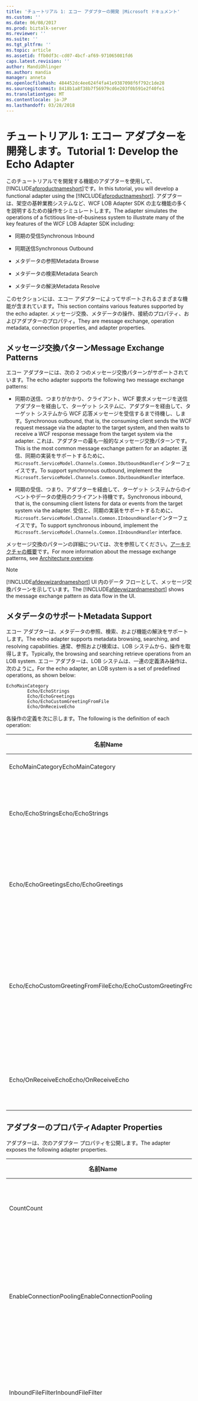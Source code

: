```yaml
---
title: 'チュートリアル 1: エコー アダプターの開発 |Microsoft ドキュメント'
ms.custom: ''
ms.date: 06/08/2017
ms.prod: biztalk-server
ms.reviewer: ''
ms.suite: ''
ms.tgt_pltfrm: ''
ms.topic: article
ms.assetid: ffb0df3c-cd07-4bcf-af69-971065081fd6
caps.latest.revision: ''
author: MandiOhlinger
ms.author: mandia
manager: anneta
ms.openlocfilehash: 484452dc4ee624f4fa41e9387098f6f792c1de28
ms.sourcegitcommit: 8418b1a8f38b7f56979cd6e203f0b591e2f40fe1
ms.translationtype: MT
ms.contentlocale: ja-JP
ms.lasthandoff: 03/28/2018
---
```

# <a name="tutorial-1-develop-the-echo-adapter"></a><span data-ttu-id="930de-102">チュートリアル 1: エコー アダプターを開発します。</span><span class="sxs-lookup"><span data-stu-id="930de-102">Tutorial 1: Develop the Echo Adapter</span></span>
<span data-ttu-id="930de-103">このチュートリアルでを開発する機能のアダプターを使用して、[!INCLUDE[afproductnameshort](../../includes/afproductnameshort-md.md)]です。</span><span class="sxs-lookup"><span data-stu-id="930de-103">In this tutorial, you will develop a functional adapter using the [!INCLUDE[afproductnameshort](../../includes/afproductnameshort-md.md)].</span></span> <span data-ttu-id="930de-104">アダプターは、架空の基幹業務システムなど、WCF LOB Adapter SDK の主な機能の多くを説明するための操作をシミュレートします。</span><span class="sxs-lookup"><span data-stu-id="930de-104">The adapter simulates the operations of a fictitious line-of-business system to illustrate many of the key features of the WCF LOB Adapter SDK including:</span></span>  
  
-   <span data-ttu-id="930de-105">同期の受信</span><span class="sxs-lookup"><span data-stu-id="930de-105">Synchronous Inbound</span></span>  
  
-   <span data-ttu-id="930de-106">同期送信</span><span class="sxs-lookup"><span data-stu-id="930de-106">Synchronous Outbound</span></span>  
  
-   <span data-ttu-id="930de-107">メタデータの参照</span><span class="sxs-lookup"><span data-stu-id="930de-107">Metadata Browse</span></span>  
  
-   <span data-ttu-id="930de-108">メタデータの検索</span><span class="sxs-lookup"><span data-stu-id="930de-108">Metadata Search</span></span>  
  
-   <span data-ttu-id="930de-109">メタデータの解決</span><span class="sxs-lookup"><span data-stu-id="930de-109">Metadata Resolve</span></span>  
  
 <span data-ttu-id="930de-110">このセクションには、エコー アダプターによってサポートされるさまざまな機能が含まれています。</span><span class="sxs-lookup"><span data-stu-id="930de-110">This section contains various features supported by the echo adapter.</span></span> <span data-ttu-id="930de-111">メッセージ交換、メタデータの操作、接続のプロパティ、およびアダプターのプロパティ。</span><span class="sxs-lookup"><span data-stu-id="930de-111">They are message exchange, operation metadata, connection properties, and adapter properties.</span></span>  
  
## <a name="message-exchange-patterns"></a><span data-ttu-id="930de-112">メッセージ交換パターン</span><span class="sxs-lookup"><span data-stu-id="930de-112">Message Exchange Patterns</span></span>  
 <span data-ttu-id="930de-113">エコー アダプターには、次の 2 つのメッセージ交換パターンがサポートされています。</span><span class="sxs-lookup"><span data-stu-id="930de-113">The echo adapter supports the following two message exchange patterns:</span></span>  
  
-   <span data-ttu-id="930de-114">同期の送信、つまりがかかり、クライアント、WCF 要求メッセージを送信アダプターを経由して、ターゲット システムに、アダプターを経由して、ターゲット システムから WCF 応答メッセージを受信するまで待機し、します。</span><span class="sxs-lookup"><span data-stu-id="930de-114">Synchronous outbound, that is, the consuming client sends the WCF request message via the adapter to the target system, and then waits to receive a WCF response message from the target system via the adapter.</span></span> <span data-ttu-id="930de-115">これは、アダプターの最も一般的なメッセージ交換パターンです。</span><span class="sxs-lookup"><span data-stu-id="930de-115">This is the most common message exchange pattern for an adapter.</span></span> <span data-ttu-id="930de-116">送信、同期の実装をサポートするために、`Microsoft.ServiceModel.Channels.Common.IOutboundHandler`インターフェイスです。</span><span class="sxs-lookup"><span data-stu-id="930de-116">To support synchronous outbound, implement the  `Microsoft.ServiceModel.Channels.Common.IOutboundHandler` interface.</span></span>  
  
-   <span data-ttu-id="930de-117">同期の受信、つまり、アダプターを経由して、ターゲット システムからのイベントやデータの使用のクライアント待機です。</span><span class="sxs-lookup"><span data-stu-id="930de-117">Synchronous inbound, that is, the consuming client listens for data or events from the target system via the adapter.</span></span> <span data-ttu-id="930de-118">受信と、同期の実装をサポートするために、`Microsoft.ServiceModel.Channels.Common.IInboundHandler`インターフェイスです。</span><span class="sxs-lookup"><span data-stu-id="930de-118">To support synchronous inbound, implement the  `Microsoft.ServiceModel.Channels.Common.IInboundHandler` interface.</span></span>  
  
 <span data-ttu-id="930de-119">メッセージ交換のパターンの詳細については、次を参照してください。[アーキテクチャの概要](architecture-overview-of-the-wcf-lob-adapter-sdk.md)です。</span><span class="sxs-lookup"><span data-stu-id="930de-119">For more information about the message exchange patterns, see [Architecture overview](architecture-overview-of-the-wcf-lob-adapter-sdk.md).</span></span>  
  
> [!NOTE]
>  <span data-ttu-id="930de-120">[!INCLUDE[afdevwizardnameshort](../../includes/afdevwizardnameshort-md.md)] UI 内のデータ フローとして、メッセージ交換パターンを示しています。</span><span class="sxs-lookup"><span data-stu-id="930de-120">The [!INCLUDE[afdevwizardnameshort](../../includes/afdevwizardnameshort-md.md)] shows the message exchange pattern as data flow in the UI.</span></span>  
  
## <a name="metadata-support"></a><span data-ttu-id="930de-121">メタデータのサポート</span><span class="sxs-lookup"><span data-stu-id="930de-121">Metadata Support</span></span>  
 <span data-ttu-id="930de-122">エコー アダプターは、メタデータの参照、検索、および機能の解決をサポートします。</span><span class="sxs-lookup"><span data-stu-id="930de-122">The echo adapter supports metadata browsing, searching, and resolving capabilities.</span></span> <span data-ttu-id="930de-123">通常、参照および検索は、LOB システムから、操作を取得します。</span><span class="sxs-lookup"><span data-stu-id="930de-123">Typically, the browsing and searching retrieve operations from an LOB system.</span></span> <span data-ttu-id="930de-124">エコー アダプターは、LOB システムは、一連の定義済み操作は、次のように。</span><span class="sxs-lookup"><span data-stu-id="930de-124">For the echo adapter, an LOB system is a set of predefined operations, as shown below:</span></span>  
  
```  
EchoMainCategory  
        Echo/EchoStrings  
        Echo/EchoGreetings  
        Echo/EchoCustomGreetingFromFile  
        Echo/OnReceiveEcho  
```  
  
 <span data-ttu-id="930de-125">各操作の定義を次に示します。</span><span class="sxs-lookup"><span data-stu-id="930de-125">The following is the definition of each operation:</span></span>  
  
|<span data-ttu-id="930de-126">**名前**</span><span class="sxs-lookup"><span data-stu-id="930de-126">**Name**</span></span>|<span data-ttu-id="930de-127">**操作の定義**</span><span class="sxs-lookup"><span data-stu-id="930de-127">**Operation Definition**</span></span>|<span data-ttu-id="930de-128">**Description**</span><span class="sxs-lookup"><span data-stu-id="930de-128">**Description**</span></span>|<span data-ttu-id="930de-129">**方向**</span><span class="sxs-lookup"><span data-stu-id="930de-129">**Direction**</span></span>|  
|--------------|------------------------------|---------------------|-------------------|  
|<span data-ttu-id="930de-130">EchoMainCategory</span><span class="sxs-lookup"><span data-stu-id="930de-130">EchoMainCategory</span></span>|<span data-ttu-id="930de-131">カテゴリ</span><span class="sxs-lookup"><span data-stu-id="930de-131">Category</span></span>|<span data-ttu-id="930de-132">操作を分類します。</span><span class="sxs-lookup"><span data-stu-id="930de-132">Categorizes the operations.</span></span>|<span data-ttu-id="930de-133">なし</span><span class="sxs-lookup"><span data-stu-id="930de-133">N/A</span></span>|  
|<span data-ttu-id="930de-134">Echo/EchoStrings</span><span class="sxs-lookup"><span data-stu-id="930de-134">Echo/EchoStrings</span></span>|<span data-ttu-id="930de-135">string[] EchoStrings(string data)</span><span class="sxs-lookup"><span data-stu-id="930de-135">string[] EchoStrings(string data)</span></span>|<span data-ttu-id="930de-136">受信文字列は、呼び出し元のクライアントに指定された回数がエコーされます。</span><span class="sxs-lookup"><span data-stu-id="930de-136">Echoes the incoming string a specified number of times to the calling client.</span></span>|<span data-ttu-id="930de-137">送信</span><span class="sxs-lookup"><span data-stu-id="930de-137">Outbound</span></span>|  
|<span data-ttu-id="930de-138">Echo/EchoGreetings</span><span class="sxs-lookup"><span data-stu-id="930de-138">Echo/EchoGreetings</span></span>|<span data-ttu-id="930de-139">グリーティング:operator[] EchoGreetings(Greeting greeting)</span><span class="sxs-lookup"><span data-stu-id="930de-139">Greeting[] EchoGreetings(Greeting greeting)</span></span>|<span data-ttu-id="930de-140">入力方向のあいさつオブジェクト呼び出し元のクライアントに指定された回数がエコーされます。</span><span class="sxs-lookup"><span data-stu-id="930de-140">Echoes the incoming Greeting object a specified number of times to the calling client.</span></span>|<span data-ttu-id="930de-141">送信</span><span class="sxs-lookup"><span data-stu-id="930de-141">Outbound</span></span>|  
|<span data-ttu-id="930de-142">Echo/EchoCustomGreetingFromFile</span><span class="sxs-lookup"><span data-stu-id="930de-142">Echo/EchoCustomGreetingFromFile</span></span>|<span data-ttu-id="930de-143">CustomGreeting EchoCustomGreetingFromFile(Uri greetingInstancePath)</span><span class="sxs-lookup"><span data-stu-id="930de-143">CustomGreeting EchoCustomGreetingFromFile(Uri greetingInstancePath)</span></span>|<span data-ttu-id="930de-144">インスタンスをファイルから読み取ることによって、応答メッセージ オブジェクトがエコーされます。</span><span class="sxs-lookup"><span data-stu-id="930de-144">Echoes the Greeting object by reading its instance from a file.</span></span> <span data-ttu-id="930de-145">応答メッセージ オブジェクトのメタデータは、定義済みの XSD ファイルから取得されます。</span><span class="sxs-lookup"><span data-stu-id="930de-145">The Greeting object's metadata is obtained from a predefined XSD file.</span></span>|<span data-ttu-id="930de-146">送信</span><span class="sxs-lookup"><span data-stu-id="930de-146">Outbound</span></span>|  
|<span data-ttu-id="930de-147">Echo/OnReceiveEcho</span><span class="sxs-lookup"><span data-stu-id="930de-147">Echo/OnReceiveEcho</span></span>|<span data-ttu-id="930de-148">OnReceiveEcho (Uri パス、長いコンテンツ) を無効にします。</span><span class="sxs-lookup"><span data-stu-id="930de-148">void OnReceiveEcho(Uri path, long content)</span></span>|<span data-ttu-id="930de-149">指定したフォルダーにドロップされたファイルの長さと場所がエコーされます。</span><span class="sxs-lookup"><span data-stu-id="930de-149">Echoes the location and length of a file dropped in the specified folder.</span></span>|<span data-ttu-id="930de-150">受信</span><span class="sxs-lookup"><span data-stu-id="930de-150">Inbound</span></span>|  
  
## <a name="adapter-properties"></a><span data-ttu-id="930de-151">アダプターのプロパティ</span><span class="sxs-lookup"><span data-stu-id="930de-151">Adapter Properties</span></span>  
 <span data-ttu-id="930de-152">アダプターは、次のアダプター プロパティを公開します。</span><span class="sxs-lookup"><span data-stu-id="930de-152">The adapter exposes the following adapter properties.</span></span>  
  
|<span data-ttu-id="930de-153">**名前**</span><span class="sxs-lookup"><span data-stu-id="930de-153">**Name**</span></span>|<span data-ttu-id="930de-154">**カテゴリ**</span><span class="sxs-lookup"><span data-stu-id="930de-154">**Category**</span></span>|<span data-ttu-id="930de-155">**データ型**</span><span class="sxs-lookup"><span data-stu-id="930de-155">**Data Type**</span></span>|<span data-ttu-id="930de-156">**Description**</span><span class="sxs-lookup"><span data-stu-id="930de-156">**Description**</span></span>|  
|--------------|------------------|-------------------|---------------------|  
|<span data-ttu-id="930de-157">Count</span><span class="sxs-lookup"><span data-stu-id="930de-157">Count</span></span>|<span data-ttu-id="930de-158">その他</span><span class="sxs-lookup"><span data-stu-id="930de-158">Misc</span></span>|<span data-ttu-id="930de-159">System.Int32</span><span class="sxs-lookup"><span data-stu-id="930de-159">System.Int32</span></span>|<span data-ttu-id="930de-160">呼び出し元のクライアントへの入力を指定された回数をエコーするために使用します。</span><span class="sxs-lookup"><span data-stu-id="930de-160">Used to echo the input the specified number of times to the calling client.</span></span><br /><br /> <span data-ttu-id="930de-161">既定値 5 を =</span><span class="sxs-lookup"><span data-stu-id="930de-161">Default = 5</span></span>|  
|<span data-ttu-id="930de-162">EnableConnectionPooling</span><span class="sxs-lookup"><span data-stu-id="930de-162">EnableConnectionPooling</span></span>|<span data-ttu-id="930de-163">その他</span><span class="sxs-lookup"><span data-stu-id="930de-163">Misc</span></span>|<span data-ttu-id="930de-164">System.Boolean</span><span class="sxs-lookup"><span data-stu-id="930de-164">System.Boolean</span></span>|<span data-ttu-id="930de-165">有効にするか、アダプターの接続のプーリングの無効化するために使用します。</span><span class="sxs-lookup"><span data-stu-id="930de-165">Used to enable or disable connection pooling for the adapter.</span></span><br /><br /> <span data-ttu-id="930de-166">既定値 = true の場合のランタイム エンジンに接続プールが有効になっていることを意味、[!INCLUDE[afproductnameshort](../../includes/afproductnameshort-md.md)]です。</span><span class="sxs-lookup"><span data-stu-id="930de-166">Default = true, meaning that the connection pooling is enabled in runtime engine of the [!INCLUDE[afproductnameshort](../../includes/afproductnameshort-md.md)].</span></span>|  
|<span data-ttu-id="930de-167">InboundFileFilter</span><span class="sxs-lookup"><span data-stu-id="930de-167">InboundFileFilter</span></span>|<span data-ttu-id="930de-168">受信</span><span class="sxs-lookup"><span data-stu-id="930de-168">Inbound</span></span>|<span data-ttu-id="930de-169">System.String</span><span class="sxs-lookup"><span data-stu-id="930de-169">System.String</span></span>|<span data-ttu-id="930de-170">受信のシナリオでのみ使用され、拡張機能のファイルを監視する、FileSystemWatcher で使用します。</span><span class="sxs-lookup"><span data-stu-id="930de-170">Used for the inbound scenario only and used by the FileSystemWatcher to monitor the files of the extension.</span></span><br /><br /> <span data-ttu-id="930de-171">既定値 = \* .txt</span><span class="sxs-lookup"><span data-stu-id="930de-171">Default=\*.txt</span></span>|  
|<span data-ttu-id="930de-172">InboundFileSystemWatcherFolder</span><span class="sxs-lookup"><span data-stu-id="930de-172">InboundFileSystemWatcherFolder</span></span>|<span data-ttu-id="930de-173">受信</span><span class="sxs-lookup"><span data-stu-id="930de-173">Inbound</span></span>|<span data-ttu-id="930de-174">System.String</span><span class="sxs-lookup"><span data-stu-id="930de-174">System.String</span></span>|<span data-ttu-id="930de-175">アダプターに通知を発生させる FileSystemWatcher のファイルを削除する場所のフォルダーを設定するために使用します。</span><span class="sxs-lookup"><span data-stu-id="930de-175">Used to set the folder where the files will be dropped for FileSystemWatcher to raise notification to the adapter.</span></span><br /><br /> <span data-ttu-id="930de-176">既定の c:\inbound\watcher を = です。</span><span class="sxs-lookup"><span data-stu-id="930de-176">Default = c:\inbound\watcher.</span></span>|  
  
## <a name="connection-properties"></a><span data-ttu-id="930de-177">接続プロパティ</span><span class="sxs-lookup"><span data-stu-id="930de-177">Connection Properties</span></span>  
 <span data-ttu-id="930de-178">エコー アダプターは、次の接続プロパティを公開します。</span><span class="sxs-lookup"><span data-stu-id="930de-178">The echo adapter exposes the following connection properties.</span></span>  
  
|<span data-ttu-id="930de-179">**名前**</span><span class="sxs-lookup"><span data-stu-id="930de-179">**Name**</span></span>|<span data-ttu-id="930de-180">**データ型**</span><span class="sxs-lookup"><span data-stu-id="930de-180">**Data Type**</span></span>|<span data-ttu-id="930de-181">**Description**</span><span class="sxs-lookup"><span data-stu-id="930de-181">**Description**</span></span>|  
|--------------|-------------------|---------------------|  
|<span data-ttu-id="930de-182">アプリケーション</span><span class="sxs-lookup"><span data-stu-id="930de-182">Application</span></span>|<span data-ttu-id="930de-183">System.String</span><span class="sxs-lookup"><span data-stu-id="930de-183">System.String</span></span>|<span data-ttu-id="930de-184">LOB システム内のアプリケーションの名前。</span><span class="sxs-lookup"><span data-stu-id="930de-184">The application name within the LOB system.</span></span> <span data-ttu-id="930de-185">このプロパティは、説明用です。</span><span class="sxs-lookup"><span data-stu-id="930de-185">This property is for illustrative purpose.</span></span> <span data-ttu-id="930de-186">エコー アダプターは、任意の LOB システムには関与しません。</span><span class="sxs-lookup"><span data-stu-id="930de-186">The echo adapter does not involve any LOB system.</span></span><br /><br /> <span data-ttu-id="930de-187">既定の lobapplication を =</span><span class="sxs-lookup"><span data-stu-id="930de-187">Default = lobapplication</span></span>|  
|<span data-ttu-id="930de-188">EnableAuthentication</span><span class="sxs-lookup"><span data-stu-id="930de-188">EnableAuthentication</span></span>|<span data-ttu-id="930de-189">System.Boolean</span><span class="sxs-lookup"><span data-stu-id="930de-189">System.Boolean</span></span>|<span data-ttu-id="930de-190">True の場合、アダプターはクライアントの資格情報内でユーザー名フィールドの値が必要です。</span><span class="sxs-lookup"><span data-stu-id="930de-190">When true, the adapter expects a value in the username field within the client credentials.</span></span><br /><br /> <span data-ttu-id="930de-191">既定値 = false</span><span class="sxs-lookup"><span data-stu-id="930de-191">Default = false</span></span>|  
|<span data-ttu-id="930de-192">hostname</span><span class="sxs-lookup"><span data-stu-id="930de-192">Hostname</span></span>|<span data-ttu-id="930de-193">System.String</span><span class="sxs-lookup"><span data-stu-id="930de-193">System.String</span></span>|<span data-ttu-id="930de-194">LOB システムが存在するサーバーの名前。</span><span class="sxs-lookup"><span data-stu-id="930de-194">The server name where an LOB system resides.</span></span> <span data-ttu-id="930de-195">このプロパティは、説明用です。</span><span class="sxs-lookup"><span data-stu-id="930de-195">This property is for illustrative purpose.</span></span> <span data-ttu-id="930de-196">エコー アダプターは、任意の LOB システムには関与しません。</span><span class="sxs-lookup"><span data-stu-id="930de-196">The echo adapter does not involve any LOB system.</span></span><br /><br /> <span data-ttu-id="930de-197">既定の lobhostname を =</span><span class="sxs-lookup"><span data-stu-id="930de-197">Default = lobhostname</span></span>|  
  
## <a name="interface-implementation"></a><span data-ttu-id="930de-198">インターフェイスの実装</span><span class="sxs-lookup"><span data-stu-id="930de-198">Interface Implementation</span></span>  
 <span data-ttu-id="930de-199">[!INCLUDE[afproductnameshort](../../includes/afproductnameshort-md.md)]アダプターの特定の機能をサポートするために実装する必要があるクラスとインターフェイスのコレクションを定義します。</span><span class="sxs-lookup"><span data-stu-id="930de-199">The [!INCLUDE[afproductnameshort](../../includes/afproductnameshort-md.md)] defines a collection of classes and interfaces that must be implemented to support specific features of the adapter.</span></span> <span data-ttu-id="930de-200">次の表は、これらのクラスとインターフェイス、その説明、およびそれらを実装する場合について説明します。</span><span class="sxs-lookup"><span data-stu-id="930de-200">The following table describes those classes and interfaces, their descriptions, and when to implement them.</span></span>  
  
|<span data-ttu-id="930de-201">**クラス/インターフェイス**</span><span class="sxs-lookup"><span data-stu-id="930de-201">**Class/Interface**</span></span>|<span data-ttu-id="930de-202">**実装する場合**</span><span class="sxs-lookup"><span data-stu-id="930de-202">**When to implement**</span></span>|<span data-ttu-id="930de-203">**Description**</span><span class="sxs-lookup"><span data-stu-id="930de-203">**Description**</span></span>|  
|--------------------------|---------------------------|---------------------|  
|<span data-ttu-id="930de-204">Microsoft.ServiceModel.Channels.Common.IConnection</span><span class="sxs-lookup"><span data-stu-id="930de-204">Microsoft.ServiceModel.Channels.Common.IConnection</span></span>|<span data-ttu-id="930de-205">場合は、ターゲット システムへの接続を定義する必要があります。</span><span class="sxs-lookup"><span data-stu-id="930de-205">If you need to define the connection to the target system.</span></span>|<span data-ttu-id="930de-206">ターゲット システムへの接続を定義します。</span><span class="sxs-lookup"><span data-stu-id="930de-206">Defines the connection to the target system.</span></span>|  
|<span data-ttu-id="930de-207">Microsoft.ServiceModel.Channels.Common.IConnectionFactory</span><span class="sxs-lookup"><span data-stu-id="930de-207">Microsoft.ServiceModel.Channels.Common.IConnectionFactory</span></span>|<span data-ttu-id="930de-208">場合は、ターゲット システムへの接続を作成する必要があります。</span><span class="sxs-lookup"><span data-stu-id="930de-208">If you need to create a connection to the target system.</span></span>|<span data-ttu-id="930de-209">ターゲット システムへの接続を作成します。</span><span class="sxs-lookup"><span data-stu-id="930de-209">Creates the connection to the target system.</span></span>|  
|<span data-ttu-id="930de-210">Microsoft.ServiceModel.Channels.Common.ConnectionUri</span><span class="sxs-lookup"><span data-stu-id="930de-210">Microsoft.ServiceModel.Channels.Common.ConnectionUri</span></span>|<span data-ttu-id="930de-211">Uri の接続を管理する必要がある場合。</span><span class="sxs-lookup"><span data-stu-id="930de-211">If you need to manage a connection Uri.</span></span><br /><br /> <span data-ttu-id="930de-212">内の接続プロパティを分類する必要がある場合、[!INCLUDE[addadapterservrefshort](../../includes/addadapterservrefshort-md.md)]ツールです。</span><span class="sxs-lookup"><span data-stu-id="930de-212">If you need to categorize connection property within the [!INCLUDE[addadapterservrefshort](../../includes/addadapterservrefshort-md.md)] tool.</span></span>|<span data-ttu-id="930de-213">ターゲット システムの接続 Uri を管理します。</span><span class="sxs-lookup"><span data-stu-id="930de-213">Manages a connection Uri for the target system.</span></span>|  
|<span data-ttu-id="930de-214">Microsoft.ServiceModel.Channels.Common.IMetadataResolverHandler</span><span class="sxs-lookup"><span data-stu-id="930de-214">Microsoft.ServiceModel.Channels.Common.IMetadataResolverHandler</span></span>|<span data-ttu-id="930de-215">アダプターでは、メタデータの解決機能をサポートする必要があります。</span><span class="sxs-lookup"><span data-stu-id="930de-215">Your adapter must support metadata resolve capability.</span></span>|<span data-ttu-id="930de-216">操作と型のメタデータを解決します。</span><span class="sxs-lookup"><span data-stu-id="930de-216">Resolves operation and type metadata.</span></span>|  
|<span data-ttu-id="930de-217">Microsoft.ServiceModel.Channels.Common.IMetadataSearchHandler</span><span class="sxs-lookup"><span data-stu-id="930de-217">Microsoft.ServiceModel.Channels.Common.IMetadataSearchHandler</span></span>|<span data-ttu-id="930de-218">場合は、アダプターは、メタデータの検索機能をサポートします。</span><span class="sxs-lookup"><span data-stu-id="930de-218">If your adapter supports metadata search capability.</span></span>|<span data-ttu-id="930de-219">ターゲット システム内の操作を検索します。</span><span class="sxs-lookup"><span data-stu-id="930de-219">Searches for the operations within the target system.</span></span>|  
|<span data-ttu-id="930de-220">Microsoft.ServiceModel.Channels.Common.IMetadataBrowseHandler</span><span class="sxs-lookup"><span data-stu-id="930de-220">Microsoft.ServiceModel.Channels.Common.IMetadataBrowseHandler</span></span>|<span data-ttu-id="930de-221">アダプターは、[参照] 機能をサポートする必要があります。</span><span class="sxs-lookup"><span data-stu-id="930de-221">Your adapter must support browse capability</span></span>|<span data-ttu-id="930de-222">ターゲット システム内の操作を参照します。</span><span class="sxs-lookup"><span data-stu-id="930de-222">Browses for the operations within the target system.</span></span>|  
|<span data-ttu-id="930de-223">Microsoft.ServiceModel.Channels.Common.IOutboundHandler</span><span class="sxs-lookup"><span data-stu-id="930de-223">Microsoft.ServiceModel.Channels.Common.IOutboundHandler</span></span>|<span data-ttu-id="930de-224">送信機能をサポートするために、アダプターが通常必要がある場合。</span><span class="sxs-lookup"><span data-stu-id="930de-224">If your adapter typically needs to support outbound capability.</span></span>|<span data-ttu-id="930de-225">受信 WCF 要求メッセージを送信先システムのメッセージに変換、ターゲット システムの特定の関数を呼び出すし、送信 WCF 応答メッセージに応答を変換します。</span><span class="sxs-lookup"><span data-stu-id="930de-225">Transforms the incoming WCF request message into a target system message, invokes target system specific function, and then transforms the response into an outgoing WCF response message.</span></span>|  
|<span data-ttu-id="930de-226">Microsoft.ServiceModel.Channels.Common.IInboundHandler</span><span class="sxs-lookup"><span data-stu-id="930de-226">Microsoft.ServiceModel.Channels.Common.IInboundHandler</span></span>|<span data-ttu-id="930de-227">場合は、アダプターは、受信機能をサポートします。</span><span class="sxs-lookup"><span data-stu-id="930de-227">If your adapter supports inbound capability.</span></span>|<span data-ttu-id="930de-228">データまたはターゲット システムからのイベントをリッスンします。</span><span class="sxs-lookup"><span data-stu-id="930de-228">Listens for data and/or events from the target system.</span></span>|  
  
 <span data-ttu-id="930de-229">アダプター開発を簡略化を使用して、[!INCLUDE[afdevwizardnameshort](../../includes/afdevwizardnameshort-md.md)]をカスタマイズして、アダプターの機能を派生クラスのセットを作成するアダプター プロジェクトを生成します。</span><span class="sxs-lookup"><span data-stu-id="930de-229">To simplify your adapter development, use the [!INCLUDE[afdevwizardnameshort](../../includes/afdevwizardnameshort-md.md)] to generate your adapter project, which creates a set of derived classes tailored to your adapter features.</span></span>  
  
 <span data-ttu-id="930de-230">を通じてアダプターとの接続のプロパティをカスタマイズする、[!INCLUDE[addadapterservrefshort](../../includes/addadapterservrefshort-md.md)]と[!INCLUDE[consumeadapterservshort](../../includes/consumeadapterservshort-md.md)]ツールによって生成された次のファイルを変更する[!INCLUDE[afdevwizardnameshort](../../includes/afdevwizardnameshort-md.md)]です。</span><span class="sxs-lookup"><span data-stu-id="930de-230">To customize the adapter and connection properties through the [!INCLUDE[addadapterservrefshort](../../includes/addadapterservrefshort-md.md)] and [!INCLUDE[consumeadapterservshort](../../includes/consumeadapterservshort-md.md)] tools, modify the following files generated by [!INCLUDE[afdevwizardnameshort](../../includes/afdevwizardnameshort-md.md)].</span></span>  
  
-   <span data-ttu-id="930de-231">{Projectname}BindingElement.cs</span><span class="sxs-lookup"><span data-stu-id="930de-231">{Projectname}BindingElement.cs</span></span>  
  
-   <span data-ttu-id="930de-232">{Projectname}BindingElementExtensionElement.cs</span><span class="sxs-lookup"><span data-stu-id="930de-232">{Projectname}BindingElementExtensionElement.cs</span></span>  
  
-   <span data-ttu-id="930de-233">{Projectname}ConnectionUri.cs</span><span class="sxs-lookup"><span data-stu-id="930de-233">{Projectname}ConnectionUri.cs</span></span>  
  
 <span data-ttu-id="930de-234">これを行う方法の詳細については、次を参照してください。[手順 2: アダプターと接続のプロパティを分類](../../adapters-and-accelerators/wcf-lob-adapter-sdk/step-2-categorize-the-adapter-and-connection-properties.md)です。</span><span class="sxs-lookup"><span data-stu-id="930de-234">For details on how to do so, see [Step 2: Categorize the Adapter and Connection Properties](../../adapters-and-accelerators/wcf-lob-adapter-sdk/step-2-categorize-the-adapter-and-connection-properties.md).</span></span>  
  
## <a name="see-also"></a><span data-ttu-id="930de-235">参照</span><span class="sxs-lookup"><span data-stu-id="930de-235">See Also</span></span>  
 [<span data-ttu-id="930de-236">WCF LOB Adapter SDK を説明するチュートリアル</span><span class="sxs-lookup"><span data-stu-id="930de-236">Tutorials to learn the WCF LOB Adapter SDK</span></span>](../../adapters-and-accelerators/wcf-lob-adapter-sdk/tutorials-to-learn-the-wcf-lob-adapter-sdk.md)